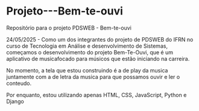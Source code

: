 # Projeto---Bem-te-ouvi
Repositório para o projeto PDSWEB - Bem-te-ouvi

24/05/2025 - Como um dos integrantes do projeto de PDSWEB do IFRN no curso de Tecnologia em Análise e desenvolvimento de Sistemas, começamos o desenvolvimento do projeto Bem-Te-Ouvi, que é um aplicativo de musicafocado para músicos que estão iniciando na carreira.

No momento, a tela que estou construindo é a de play da musica juntamente com a de letra da musica para que possamos ouvir e ler o conteudo.

Por enquanto, estou utilizando apenas HTML, CSS, JavaScript, Python e Django 
